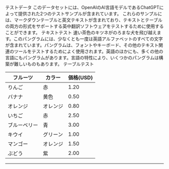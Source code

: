 テストデータ
このデータセットには、OpenAIのAI言語モデルであるChatGPTによって提供された2つのテストサンプルが含まれています。
これらのサンプルには、マークダウンテーブルと英文テキストが含まれており、テキストとテーブルの両方の形式をサポートする英中翻訳ソフトウェアをテストするために使用することができます。
テキストテスト
速い茶色のキツネがのろまな犬を飛び越えます。このパングラムには、少なくとも一度は英語アルファベットのすべての文字が含まれています。パングラムは、フォントやキーボード、その他のテキスト関連のツールをテストするためによく使用されます。英語のほかにも、多くの他の言語にもパングラムがあります。言語の特性により、いくつかのパングラムは構築が難しいものもあります。
テーブルテスト

| フルーツ | カラー | 価格(USD) |
| --- | --- | --- |
| りんご | 赤 | 1.20 |
| バナナ | 黄色 | 0.50 |
| オレンジ | オレンジ | 0.80 |
| いちご | 赤 | 2.50 |
| ブルーベリー | 青 | 3.00 |
| キウイ | グリーン | 1.00 |
| マンゴー | オレンジ | 1.50 |
| ぶどう | 紫 | 2.00 |

---

